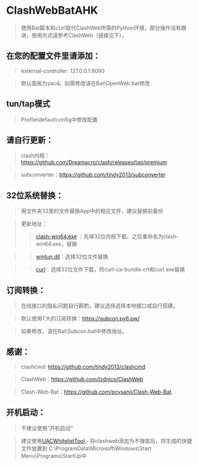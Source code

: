 # ClashWebBatAHK
> 使用Bat脚本和cUrl取代ClashWeb所需的Python环境，部分操作没有跟进，使用方式请参考ClashWeb（链接见下）。

<!-- ## 直接下载，解压使用 -->

## 在您的配置文件里请添加：
> external-controller: 127.0.0.1:9090

> 默认面板为yacd。如需修改请在Bat\OpenWeb.bat修改
## tun/tap模式
> Profile\defaultconfig中修改配置
    
 <!-- Tun模式请用管理打开ClashWeb.exe -->



## 请自行更新：
> clash内核：https://github.com/Dreamacro/clash/releases/tag/premium

> subconverter：https://github.com/tindy2013/subconverter

## 32位系统替换：
> 用文件夹32里的文件替换App中的相应文件，建议替换前备份

> 更新地址：
>> [clash-win64.exe](https://github.com/Dreamacro/clash/releases/tag/premium) ：先择32位内核下载，之后重命名为clash-win64.exe，替换

>> [wintun.dll](https://www.wintun.net/builds/wintun-0.10.zip)：选择32位文件替换

>> [curl](https://curl.se/windows/)：选择32位文件下载，将curl-ca-bundle.crt和curl.exe替换
## 订阅转换：
> 在线接口的隐私问题自行斟酌，建议选择选择本地接口或自行搭建。

> 默认使用T大的订阅转换：https://subcon.py6.pw/

> 如果修改，请在Bat\Subcon.bat中修改地址。

## 感谢：

> clashcmd: https://github.com/tindy2013/clashcmd

> ClashWeb：https://github.com/lzdnico/ClashWeb

> Clash-Web-Bat：https://github.com/pcysanji/Clash-Web-Bat

## 开机启动：
> 不建议使用“开机启动"

> 建议使用[UACWhitelistTool](https://github.com/XIU2/UACWhitelistTool)，将clashweb添加为不弹窗后，将生成的快捷文件放置到 C:\ProgramData\Microsoft\Windows\Start Menu\Programs\StartUp中
